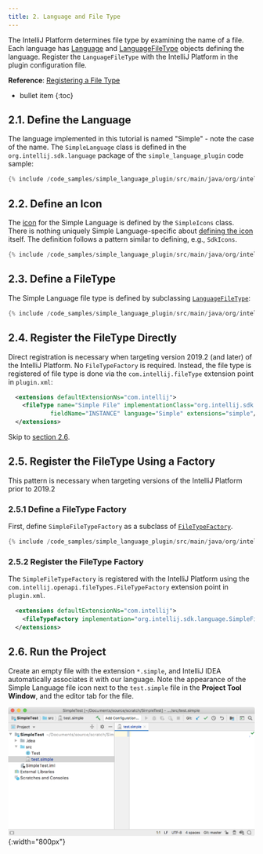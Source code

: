 ```yaml
---
title: 2. Language and File Type
---
```

<!-- Copyright 2000-2020 JetBrains s.r.o. and other contributors. Use of this source code is governed by the Apache 2.0 license that can be found in the LICENSE file. -->

The IntelliJ Platform determines file type by examining the name of a file.
Each language has [Language](upsource:///platform/core-api/src/com/intellij/lang/Language.java) and [LanguageFileType](upsource:///platform/core-api/src/com/intellij/openapi/fileTypes/LanguageFileType.java) objects defining the language.
Register the `LanguageFileType` with the IntelliJ Platform in the plugin configuration file. 

**Reference**: [Registering a File Type](/reference_guide/custom_language_support/registering_file_type.md) 

* bullet item
{:toc}

## 2.1. Define the Language
The language implemented in this tutorial is named "Simple" - note the case of the name.
The `SimpleLanguage` class is defined in the `org.intellij.sdk.language` package of the `simple_language_plugin` code sample:

```java
{% include /code_samples/simple_language_plugin/src/main/java/org/intellij/sdk/language/SimpleLanguage.java %}
```

## 2.2. Define an Icon
The [icon](https://github.com/JetBrains/intellij-sdk-docs/blob/master/code_samples/simple_language_plugin/src/main/resources/icons/jar-gray.png) for the Simple Language is defined by the `SimpleIcons` class. 
There is nothing uniquely Simple Language-specific about [defining the icon](/reference_guide/work_with_icons_and_images.md) itself.
The definition follows a pattern similar to defining, e.g., `SdkIcons`. 

```java
{% include /code_samples/simple_language_plugin/src/main/java/org/intellij/sdk/language/SimpleIcons.java %}
```

## 2.3. Define a FileType
The Simple Language file type is defined by subclassing [`LanguageFileType`](upsource:///platform/core-api/src/com/intellij/openapi/fileTypes/LanguageFileType.java):

```java
{% include /code_samples/simple_language_plugin/src/main/java/org/intellij/sdk/language/SimpleFileType.java %}
```

## 2.4. Register the FileType Directly
Direct registration is necessary when targeting version 2019.2 (and later) of the IntelliJ Platform.
No `FileTypeFactory` is required.
Instead, the file type is registered of file type is done via the `com.intellij.fileType` extension point in `plugin.xml`: 

```xml
  <extensions defaultExtensionNs="com.intellij">
    <fileType name="Simple File" implementationClass="org.intellij.sdk.language.SimpleFileType" 
            fieldName="INSTANCE" language="Simple" extensions="simple"/>
  </extensions>
```

Skip to [section 2.6](#run-the-project).

## 2.5. Register the FileType Using a Factory
This pattern is necessary when targeting versions of the IntelliJ Platform prior to 2019.2

### 2.5.1 Define a FileType Factory
First, define `SimpleFileTypeFactory` as a subclass of [`FileTypeFactory`](upsource:///platform/platform-api/src/com/intellij/openapi/fileTypes/FileTypeFactory.java).

```java
{% include /code_samples/simple_language_plugin/src/main/java/org/intellij/sdk/language/SimpleFileTypeFactory.java %}
```

### 2.5.2 Register the FileType Factory
The `SimpleFileTypeFactory` is registered with the IntelliJ Platform using the `com.intellij.openapi.fileTypes.FileTypeFactory` extension point in `plugin.xml`.

```xml
  <extensions defaultExtensionNs="com.intellij">
    <fileTypeFactory implementation="org.intellij.sdk.language.SimpleFileTypeFactory"/>
  </extensions>
```

## 2.6. Run the Project
Create an empty file with the extension `*.simple`, and IntelliJ IDEA automatically associates it with our language.
Note the appearance of the Simple Language file icon next to the `test.simple` file in the **Project Tool Window**, and the editor tab for the file.

![File Type Factory](img/file_type_factory.png){:width="800px"}
